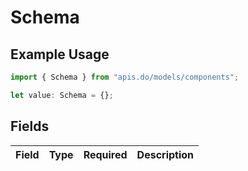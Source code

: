 # Schema

## Example Usage

```typescript
import { Schema } from "apis.do/models/components";

let value: Schema = {};
```

## Fields

| Field       | Type        | Required    | Description |
| ----------- | ----------- | ----------- | ----------- |